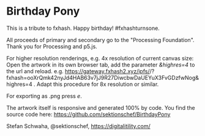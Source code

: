 # Birthday Pony

This is a tribute to fxhash. Happy birthday! #fxhashturnsone.

All proceeds of primary and secondary go to the "Processing Foundation". Thank you for Processing and p5.js.

For higher resolution renderings, e.g. 4x resolution of current canvas size: Open the artwork in its own browser tab, add the parameter *&highres=4* to the url and reload. e.g. https://gateway.fxhash2.xyz/ipfs/<something>/?fxhash=ooXrQmk42nyJd4HAB63v7jJ9R27DiwcbwDaUEYuX3FvGDzfwNog&highres=4 . Adapt this procedure for 8x resolution or similar.

For exporting as .png press *e*.

The artwork itself is responsive and generated 100% by code. You find the source code here: https://github.com/sektionschef/BirthdayPony 

Stefan Schwaha, @sektionschef, https://digitalitility.com/
